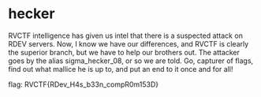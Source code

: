 # hecker

RVCTF intelligence has given us intel that there is a suspected attack on RDEV servers. Now, I know we have our differences, and RVCTF is clearly the superior branch, but we have to help our brothers out. The attacker goes by the alias sigma_hecker_08, or so we are told. Go, capturer of flags, find out what mallice he is up to, and put an end to it once and for all!

flag: RVCTF{RDev_H4s_b33n_compR0m153D}
